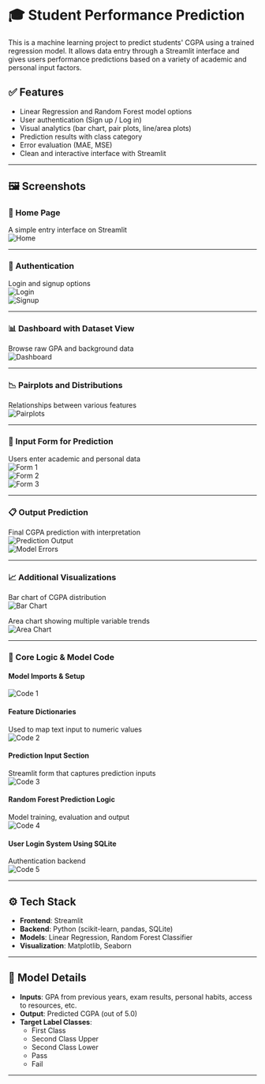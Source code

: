 # 🎓 Student Performance Prediction

This is a machine learning project to predict students' CGPA using a trained regression model. It allows data entry through a Streamlit interface and gives users performance predictions based on a variety of academic and personal input factors.
## ✅ Features

- Linear Regression and Random Forest model options
- User authentication (Sign up / Log in)
- Visual analytics (bar chart, pair plots, line/area plots)
- Prediction results with class category
- Error evaluation (MAE, MSE)
- Clean and interactive interface with Streamlit

---

## 🖼️ Screenshots

### 🔷 Home Page
A simple entry interface on Streamlit  
![Home](pro1.png)

---

### 🔐 Authentication  
Login and signup options  
![Login](pro2.png)  
![Signup](pro3.png)

---

### 📊 Dashboard with Dataset View  
Browse raw GPA and background data  
![Dashboard](pro4.png)

---

### 📉 Pairplots and Distributions  
Relationships between various features  
![Pairplots](pro5.png)

---

### 📝 Input Form for Prediction  
Users enter academic and personal data  
![Form 1](png)  
![Form 2](pro7.png)  
![Form 3](pro8.png)

---

### 📋 Output Prediction  
Final CGPA prediction with interpretation  
![Prediction Output](pr010.png)  
![Model Errors](pro9.png)

---

### 📈 Additional Visualizations  
Bar chart of CGPA distribution  
![Bar Chart](pro12.png)

Area chart showing multiple variable trends  
![Area Chart](pro11.png)

---

### 🧠 Core Logic & Model Code

#### Model Imports & Setup  
![Code 1](pro13.png)

#### Feature Dictionaries  
Used to map text input to numeric values  
![Code 2](pro14.png)

#### Prediction Input Section  
Streamlit form that captures prediction inputs  
![Code 3](pro15.png)

#### Random Forest Prediction Logic  
Model training, evaluation and output  
![Code 4](pro16.png)

#### User Login System Using SQLite  
Authentication backend  
![Code 5](pro17.png)

---

## ⚙️ Tech Stack

- **Frontend**: Streamlit
- **Backend**: Python (scikit-learn, pandas, SQLite)
- **Models**: Linear Regression, Random Forest Classifier
- **Visualization**: Matplotlib, Seaborn

---

## 🧪 Model Details

- **Inputs**: GPA from previous years, exam results, personal habits, access to resources, etc.
- **Output**: Predicted CGPA (out of 5.0)
- **Target Label Classes**:
  - First Class
  - Second Class Upper
  - Second Class Lower
  - Pass
  - Fail

---



